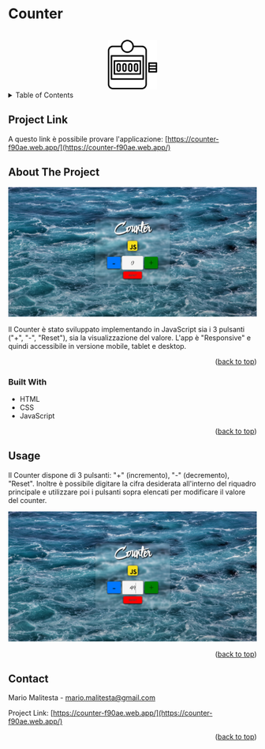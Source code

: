 # Counter

<div id="top"></div>



<!-- PROJECT LOGO -->
<br />
<div align="center">
  <a href="https://github.com/Mario3999/Counter">
    <img src="assets/img/pitch-counter.png" alt="Logo" width="100" height="100">
  </a>

</div>



<!-- TABLE OF CONTENTS -->
<details>
  <summary>Table of Contents</summary>
  <ol>
    <li>
      <a href="#about-the-project">About The Project</a>
      <ul>
        <li><a href="#built-with">Built With</a></li>
      </ul>
    </li>
    <li><a href="#usage">Usage</a></li>
    <li><a href="#contact">Contact</a></li>
  </ol>
</details>

## Project Link

A questo link è possibile provare l'applicazione: 
[https://counter-f90ae.web.app/](https://counter-f90ae.web.app/)



<!-- ABOUT THE PROJECT -->
## About The Project

<img src="assets/img/Readme-Home.png" alt="" width="" height=""></img>

Il Counter è stato sviluppato implementando in JavaScript sia i 3 pulsanti ("+", "-", "Reset"), sia la visualizzazione del valore. L'app è "Responsive" e quindi accessibile in versione mobile, tablet e desktop.

<p align="right">(<a href="#top">back to top</a>)</p>



### Built With

* HTML
* CSS
* JavaScript

<p align="right">(<a href="#top">back to top</a>)</p>


<!-- USAGE EXAMPLES -->
## Usage

Il Counter dispone di 3 pulsanti: "+" (incremento), "-" (decremento), "Reset".
Inoltre è possibile digitare la cifra desiderata all'interno del riquadro principale e utilizzare poi i pulsanti sopra elencati per modificare il valore del counter.

<img src="assets/img/Readme-Value.png" alt="" width="" height=""></img>

<p align="right">(<a href="#top">back to top</a>)</p>


<!-- CONTACT -->
## Contact

Mario Malitesta - mario.malitesta@gmail.com

Project Link: [https://counter-f90ae.web.app/](https://counter-f90ae.web.app/)

<p align="right">(<a href="#top">back to top</a>)</p>

